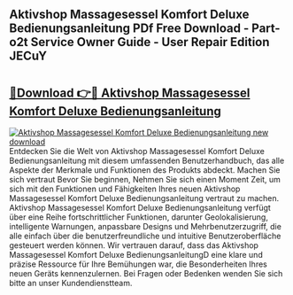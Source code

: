 ## Aktivshop Massagesessel Komfort Deluxe Bedienungsanleitung PDf Free Download - Part-o2t Service Owner Guide - User Repair Edition JECuY

# <h2><a href="http://df3gkg.blite.top/?on=Aktivshop+Massagesessel+Komfort+Deluxe+Bedienungsanleitung">🔗Download 👉🔴 Aktivshop Massagesessel Komfort Deluxe Bedienungsanleitung</a></h2>

[![Aktivshop Massagesessel Komfort Deluxe Bedienungsanleitung new download](https://i.imgur.com/lujVjoI.png)](http://df3gkg.blite.top/?on=Aktivshop+Massagesessel+Komfort+Deluxe+Bedienungsanleitung)
Entdecken Sie die Welt von Aktivshop Massagesessel Komfort Deluxe Bedienungsanleitung mit diesem umfassenden Benutzerhandbuch, das alle Aspekte der Merkmale und Funktionen des Produkts abdeckt. Machen Sie sich vertraut Bevor Sie beginnen, Nehmen Sie sich einen Moment Zeit, um sich mit den Funktionen und Fähigkeiten Ihres neuen Aktivshop Massagesessel Komfort Deluxe Bedienungsanleitung vertraut zu machen. Aktivshop Massagesessel Komfort Deluxe Bedienungsanleitung verfügt über eine Reihe fortschrittlicher Funktionen, darunter Geolokalisierung, intelligente Warnungen, anpassbare Designs und Mehrbenutzerzugriff, die alle einfach über die benutzerfreundliche und intuitive Benutzeroberfläche gesteuert werden können. Wir vertrauen darauf, dass das Aktivshop Massagesessel Komfort Deluxe BedienungsanleitungD eine klare und präzise Ressource für Ihre Bemühungen war, die Besonderheiten Ihres neuen Geräts kennenzulernen. Bei Fragen oder Bedenken wenden Sie sich bitte an unser Kundendienstteam.
